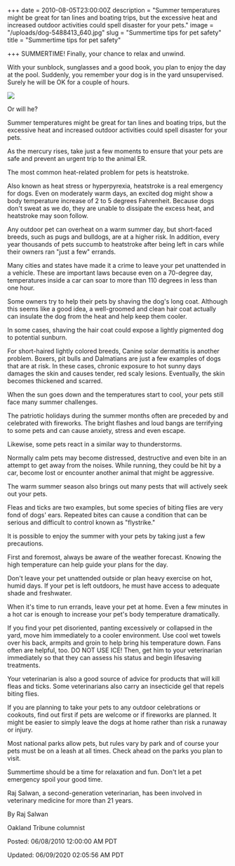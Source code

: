 +++
date = 2010-08-05T23:00:00Z
description = "Summer temperatures might be great for tan lines and boating trips, but the excessive heat and increased outdoor activities could spell disaster for your pets."
image = "/uploads/dog-5488413_640.jpg"
slug = "Summertime tips for pet safety"
title = "Summertime tips for pet safety"

+++
SUMMERTIME! Finally, your chance to relax and unwind.

With your sunblock, sunglasses and a good book, you plan to enjoy the day at the pool. Suddenly, you remember your dog is in the yard unsupervised. Surely he will be OK for a couple of hours.

![](/uploads/dog-5488413_640.jpg)

Or will he?

Summer temperatures might be great for tan lines and boating trips, but the excessive heat and increased outdoor activities could spell disaster for your pets.

As the mercury rises, take just a few moments to ensure that your pets are safe and prevent an urgent trip to the animal ER.

The most common heat-related problem for pets is heatstroke.

Also known as heat stress or hyperpyrexia, heatstroke is a real emergency for dogs. Even on moderately warm days, an excited dog might show a body temperature increase of 2 to 5 degrees Fahrenheit. Because dogs don't sweat as we do, they are unable to dissipate the excess heat, and heatstroke may soon follow.

Any outdoor pet can overheat on a warm summer day, but short-faced breeds, such as pugs and bulldogs, are at a higher risk. In addition, every year thousands of pets succumb to heatstroke after being left in cars while their owners ran "just a few" errands.

Many cities and states have made it a crime to leave your pet unattended in a vehicle. These are important laws because even on a 70-degree day, temperatures inside a car can soar to more than 110 degrees in less than one hour.

Some owners try to help their pets by shaving the dog's long coat. Although this seems like a good idea, a well-groomed and clean hair coat actually can insulate the dog from the heat and help keep them cooler.

In some cases, shaving the hair coat could expose a lightly pigmented dog to potential sunburn.

For short-haired lightly colored breeds, Canine solar dermatitis is another problem. Boxers, pit bulls and Dalmatians are just a few examples of dogs that are at risk. In these cases, chronic exposure to hot sunny days damages the skin and causes tender, red scaly lesions. Eventually, the skin becomes thickened and scarred.

When the sun goes down and the temperatures start to cool, your pets still face many summer challenges.

The patriotic holidays during the summer months often are preceded by and celebrated with fireworks. The bright flashes and loud bangs are terrifying to some pets and can cause anxiety, stress and even escape.

Likewise, some pets react in a similar way to thunderstorms.

Normally calm pets may become distressed, destructive and even bite in an attempt to get away from the noises. While running, they could be hit by a car, become lost or encounter another animal that might be aggressive.

The warm summer season also brings out many pests that will actively seek out your pets.

Fleas and ticks are two examples, but some species of biting flies are very fond of dogs' ears. Repeated bites can cause a condition that can be serious and difficult to control known as "flystrike."

It is possible to enjoy the summer with your pets by taking just a few precautions.

First and foremost, always be aware of the weather forecast. Knowing the high temperature can help guide your plans for the day.

Don't leave your pet unattended outside or plan heavy exercise on hot, humid days. If your pet is left outdoors, he must have access to adequate shade and freshwater.

When it's time to run errands, leave your pet at home. Even a few minutes in a hot car is enough to increase your pet's body temperature dramatically.

If you find your pet disoriented, panting excessively or collapsed in the yard, move him immediately to a cooler environment. Use cool wet towels over his back, armpits and groin to help bring his temperature down. Fans often are helpful, too. DO NOT USE ICE! Then, get him to your veterinarian immediately so that they can assess his status and begin lifesaving treatments.

Your veterinarian is also a good source of advice for products that will kill fleas and ticks. Some veterinarians also carry an insecticide gel that repels biting flies.

If you are planning to take your pets to any outdoor celebrations or cookouts, find out first if pets are welcome or if fireworks are planned. It might be easier to simply leave the dogs at home rather than risk a runaway or injury.

Most national parks allow pets, but rules vary by park and of course your pets must be on a leash at all times. Check ahead on the parks you plan to visit.

Summertime should be a time for relaxation and fun. Don't let a pet emergency spoil your good time.

Raj Salwan, a second-generation veterinarian, has been involved in veterinary medicine for more than 21 years.

By Raj Salwan

Oakland Tribune columnist

Posted: 06/08/2010 12:00:00 AM PDT

Updated: 06/09/2020 02:05:56 AM PDT